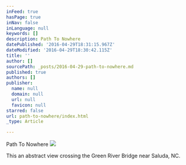 ```yaml
---
inFeed: true
hasPage: true
inNav: false
inLanguage: null
keywords: []
description: Path To Nowhere
datePublished: '2016-04-29T18:31:15.967Z'
dateModified: '2016-04-29T18:30:42.115Z'
title: ''
author: []
sourcePath: _posts/2016-04-29-path-to-nowhere.md
published: true
authors: []
publisher:
  name: null
  domain: null
  url: null
  favicon: null
starred: false
url: path-to-nowhere/index.html
_type: Article

---
```

Path To Nowhere
![](https://the-grid-user-content.s3-us-west-2.amazonaws.com/0f43f9ec-f93b-4c1c-b031-7bb3804638db.jpg)

This an abstract view crossing the Green River Bridge near Saluda, NC.